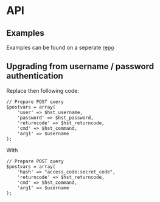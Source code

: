 # API

## Examples

Examples can be found on a seperate [repo](https://github.com/hestiacp/hestiacp-api-examples)

## Upgrading from username / password authentication

Replace then following code:
```
// Prepare POST query
$postvars = array(
    'user' => $hst_username,
    'password' => $hst_password,
    'returncode' => $hst_returncode,
    'cmd' => $hst_command,
    'arg1' => $username
);
```

With 

```
// Prepare POST query
$postvars = array(
    'hash' => "access_code:secret_code",
    'returncode' => $hst_returncode,
    'cmd' => $hst_command,
    'arg1' => $username
);
```
